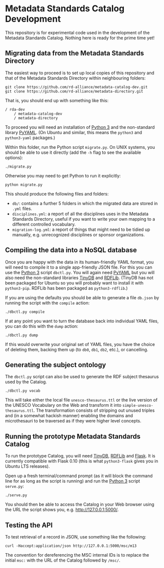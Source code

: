 # Metadata Standards Catalog Development

This repository is for experimental code used in the development of the
Metadata Standards Catalog. Nothing here is ready for the prime time yet!

## Migrating data from the Metadata Standards Directory

The easiest way to proceed is to set up local copies of this repository and
that of the Metadata Standards Directory within neighbouring folders:

~~~{.bash}
git clone https://github.com/rd-alliance/metadata-catalog-dev.git
git clone https://github.com/rd-alliance/metadata-directory.git
~~~

That is, you should end up with something like this:

~~~
/ rda-dev
    / metadata-catalog-dev
    / metadata-directory
~~~

To proceed you will need an installation of [Python 3] and the non-standard
library [PyYAML]. (On Ubuntu and similar, this means the `python3` and
`python3-yaml` packages.)

[Python 3]: https://www.python.org/
[PyYAML]: http://pyyaml.org/wiki/PyYAML

Within this folder, run the Python script `migrate.py`. On UNIX systems, you
should be able to use it directly (add the `-h` flag to see the available
options):

~~~{.bash}
./migrate.py
~~~

Otherwise you may need to get Python to run it explicitly:

~~~{.bash}
python migrate.py
~~~

This should produce the following files and folders:

  - `db/`: contains a further 5 folders in which the migrated data are
    stored in `.yml` files.
  - `disciplines.yml`: a report of all the disciplines uses in the Metadata
    Standards Directory, useful if you want to write your own mapping to a
    different controlled vocabulary.
  - `migration-log.yml`: a report of things that might need to be tidied up
    manually, e.g. unrecognized disciplines or sponsor organizations.

## Compiling the data into a NoSQL database

Once you are happy with the data in its human-friendly YAML format, you will
need to compile it to a single app-friendly JSON file. For this you can use the
[Python 3] script `dbctl.py`. You will again need [PyYAML] but you will also
need the non-standard libraries [TinyDB] and [RDFLib]. (TinyDB has not been
packaged for Ubuntu so you will probably want to install it with `python3-pip`.
RDFLib has been packaged as `python3-rdflib`.)

[TinyDB]: http://tinydb.readthedocs.io/
[RDFLib]: http://rdflib.readthedocs.io/

If you are using the defaults you should be able to generate a file `db.json` by
running the script with the `compile` action:

~~~{.bash}
./dbctl.py compile
~~~

If at any point you want to turn the database back into individual YAML files,
you can do this with the `dump` action:

~~~{.bash}
./dbctl.py dump
~~~

If this would overwrite your original set of YAML files, you have the choice of
deleting them, backing them up (to `db0`, `db1`, `db2`, etc.), or cancelling.

## Generating the subject ontology

The `dbctl.py` script can also be used to generate the RDF subject thesaurus
used by the Catalog.

~~~{.bash}
./dbctl.py vocab
~~~

This will take either the local file `unesco-thesaurus.ttl` or the live version
of the UNESCO Vocabulary on the Web and transform it into
`simple-unesco-thesaurus.ttl`. The transformation consists of stripping out
unused triples and (in a somewhat hackish manner) enabling the domains and
microthesauri to be traversed as if they were higher level concepts.

## Running the prototype Metadata Standards Catalog

To run the prototype Catalog, you will need [TinyDB], [RDFLib] and [Flask]. It
is currently compatible with Flask 0.10 (this is what `python3-flask` gives you
in Ubuntu LTS releases).

[Flask]: http://flask.pocoo.org/

Open up a fresh terminal/command prompt (as it will block the command line for
as long as the script is running) and run the [Python 3] script `serve.py`:

~~~{.bash}
./serve.py
~~~

You should then be able to access the Catalog in your Web browser using the URL
the script shows you, e.g. <http://127.0.0.1:5000/>.

## Testing the API

To test retrieval of a record in JSON, use something like the following:

~~~{.bash}
curl -Haccept:application/json http://127.0.0.1:5000/msc/m13
~~~

The convention for dereferencing the MSC internal IDs is to replace the initial
`msc:` with the URL of the Catalog followed by `/msc/`.
